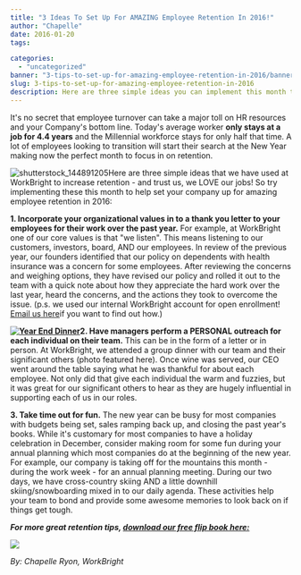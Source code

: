 ```yaml
---
title: "3 Ideas To Set Up For AMAZING Employee Retention In 2016!"
author: "Chapelle"
date: 2016-01-20
tags:

categories:
  - "uncategorized"
banner: "3-tips-to-set-up-for-amazing-employee-retention-in-2016/banner.jpg"
slug: 3-tips-to-set-up-for-amazing-employee-retention-in-2016
description: Here are three simple ideas you can implement this month to help set your company up for amazing employee retention in 2016!
---
```

It's no secret that employee turnover can take a major toll on HR resources and your Company's bottom line. Today's average worker **only stays at a job for 4.4 years** and the Millennial workforce stays for only half that time. A lot of employees looking to transition will start their search at the New Year making now the perfect month to focus in on retention.  
  
 ![shutterstock_144891205](/images/blog/3-tips-to-set-up-for-amazing-employee-retention-in-2016/shutterstock_144891205-300x200.jpg)Here are three simple ideas that we have used at WorkBright to increase retention - and trust us, we LOVE our jobs! So try implementing these this month to help set your company up for amazing employee retention in 2016:  
  
**1. Incorporate your organizational values in to a thank you letter to your employees for their work over the past year.** For example, at WorkBright one of our core values is that "we listen". This means listening to our customers, investors, board, AND our employees. In review of the previous year, our founders identified that our policy on dependents with health insurance was a concern for some employees. After reviewing the concerns and weighing options, they have revised our policy and rolled it out to the team with a quick note about how they appreciate the hard work over the last year, heard the concerns, and the actions they took to overcome the issue. (p.s. we used our internal WorkBright account for open enrollment! [Email us here](mailto:info@workbright.com)if you want to find out how.)  
  
**[![Year End Dinner](/images/blog/3-tips-to-set-up-for-amazing-employee-retention-in-2016/Year-End-Dinner-225x300.jpg)](https://workbright.com/wp-content/uploads/2016/01/Year-End-Dinner.jpg)2. Have managers perform a PERSONAL outreach for each individual on their team.** This can be in the form of a letter or in person. At WorkBright, we attended a group dinner with our team and their significant others (photo featured here). Once wine was served, our CEO went around the table saying what he was thankful for about each employee. Not only did that give each individual the warm and fuzzies, but it was great for our significant others to hear as they are hugely influential in supporting each of us in our roles.  
  
**3. Take time out for fun.** The new year can be busy for most companies with budgets being set, sales ramping back up, and closing the past year's books. While it's customary for most companies to have a holiday celebration in December, consider making room for some fun during your annual planning which most companies do at the beginning of the new year. For example, our company is taking off for the mountains this month - during the work week - for an annual planning meeting. During our two days, we have cross-country skiing AND a little downhill skiing/snowboarding mixed in to our daily agenda. These activities help your team to bond and provide some awesome memories to look back on if things get tough.

**_For more great retention tips, [download our free flip book here:](https://workbright.com/retention/)_**

[![](/images/blog/3-tips-to-set-up-for-amazing-employee-retention-in-2016/Promo_Image.jpg)](https://workbright.com/retention/)  
  
_By: Chapelle Ryon, WorkBright_
